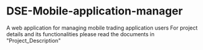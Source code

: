 # DSE-Mobile-application-manager
A web application for managing mobile trading application users
For project details and its functionalities please read the documents in "Project_Description"
